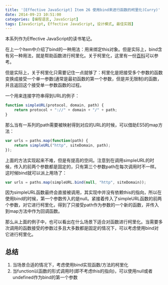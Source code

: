 ```yaml
---
title: '[Effective JavaScript] Item 26 使用bind来进行函数的柯里化(Curry)'
date: 2014-09-23 10:51:00
categories: [编程语言, JavaScript]
tags: [JavaScript, Effective JavaScript, 设计模式, 最佳实践]
---
```


本系列作为Effective JavaScript的读书笔记。
 
在上一个Item中介绍了bind的一种用法：用来绑定this对象。但是实际上，bind含有另一种用法，就是帮助函数进行柯里化。关于柯里化，这里有一份[百科](http://zh.wikipedia.org/wiki/%E6%9F%AF%E9%87%8C%E5%8C%96)可以参考。

但是实际上，关于柯里化只需要记住一点就够了：柯里化是把接受多个参数的函数变换成接受一个单一参数(通常是最初函数的第一个参数，但是并无限制)的函数，并且返回这个接受单一参数函数的过程。
 
一个用来连接字符串得到URL的例子：

```js
function simpleURL(protocol, domain, path) {  
    return protocol + "://" + domain + "/" + path;  
}  
```

<!-- More -->

那么当有一系列的path需要被映射得到对应的URL的时候，可以借助ES5的map方法：

```js
var urls = paths.map(function(path) {  
    return simpleURL("http", siteDomain, path);  
});  
```

上面的方法实现起来不难，但是有提高的空间。注意到在调用simpleURL的时候，传入的前两个参数都是固定的，只有第三个参数path在每次调用时不一样。这时候bind就可以派上用场了：

```js
var urls = paths.map(simpleURL.bind(null, "http", siteDomain)); 
```

因为simpleURL函数最终会直接被调用，其实现中并没有依赖this的指向，所以在使用bind的时候，第一个参数传入的是null。紧接着传入了simpleURL函数的前两个参数，对它进行柯里化，得到了只接受path作为参数的一个新的函数，并传入到map方法中作为回调函数。
 
那么从上面的例子中，也可以看出在什么场景下适合对函数进行柯里化。当需要多次调用的函数接受的参数过多且大多数都是固定的情况下，可以考虑使用bind对它进行柯里化。
 
## 总结

1. 当场景合适的情况下，考虑使用bind实现函数/方法的柯里化
2. 当function以函数的形式调用时(即不考虑this的指向)，可以使用null或者undefined作为bind的第一个参数

